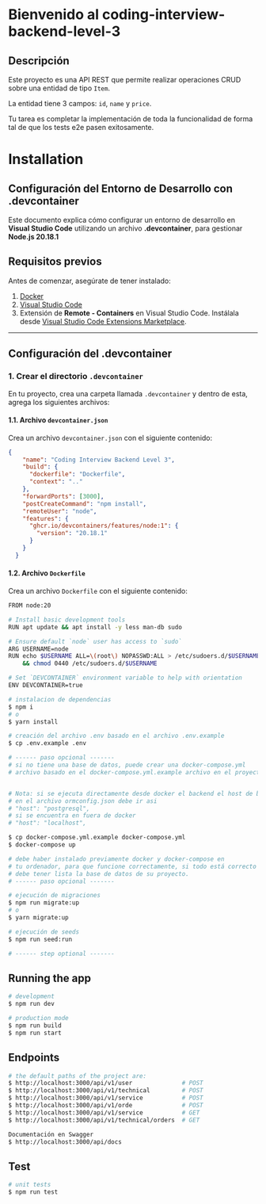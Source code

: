 # Bienvenido al coding-interview-backend-level-3

## Descripción
Este proyecto es una API REST que permite realizar operaciones CRUD sobre una entidad de tipo `Item`.

La entidad tiene 3 campos: `id`, `name` y `price`.

Tu tarea es completar la implementación de toda la funcionalidad de forma tal de que los tests e2e pasen exitosamente.


# Installation

## Configuración del Entorno de Desarrollo con .devcontainer

Este documento explica cómo configurar un entorno de desarrollo en **Visual Studio Code** utilizando un archivo **.devcontainer**, para gestionar **Node.js 20.18.1**

## **Requisitos previos**

Antes de comenzar, asegúrate de tener instalado:

1. [Docker](https://www.docker.com/)  
2. [Visual Studio Code](https://code.visualstudio.com/)  
3. Extensión de **Remote - Containers** en Visual Studio Code. Instálala desde [Visual Studio Code Extensions Marketplace](https://marketplace.visualstudio.com/items?itemName=ms-vscode-remote.remote-containers).

---

## **Configuración del .devcontainer**

### 1. Crear el directorio `.devcontainer`

En tu proyecto, crea una carpeta llamada `.devcontainer` y dentro de esta, agrega los siguientes archivos:

#### **1.1. Archivo `devcontainer.json`**
Crea un archivo `devcontainer.json` con el siguiente contenido:

```json
{
	"name": "Coding Interview Backend Level 3",
	"build": {
	  "dockerfile": "Dockerfile",
	  "context": ".."
	},
	"forwardPorts": [3000],
	"postCreateCommand": "npm install",
	"remoteUser": "node",
	"features": {
	  "ghcr.io/devcontainers/features/node:1": {
		"version": "20.18.1"
	  }
	}
  }
```

#### **1.2. Archivo `Dockerfile`**
Crea un archivo `Dockerfile` con el siguiente contenido:

```bash
FROM node:20

# Install basic development tools
RUN apt update && apt install -y less man-db sudo

# Ensure default `node` user has access to `sudo`
ARG USERNAME=node
RUN echo $USERNAME ALL=\(root\) NOPASSWD:ALL > /etc/sudoers.d/$USERNAME \
    && chmod 0440 /etc/sudoers.d/$USERNAME

# Set `DEVCONTAINER` environment variable to help with orientation
ENV DEVCONTAINER=true
```





```bash
# instalacion de dependencias
$ npm i
# o
$ yarn install

# creación del archivo .env basado en el archivo .env.example
$ cp .env.example .env

# ------ paso opcional -------
# si no tiene una base de datos, puede crear una docker-compose.yml 
# archivo basado en el docker-compose.yml.example archivo en el proyecto


# Nota: si se ejecuta directamente desde docker el backend el host de base de dato
# en el archivo ormconfig.json debe ir asi
# "host": "postgresql",
# si se encuentra en fuera de docker
# "host": "localhost",

$ cp docker-compose.yml.example docker-compose.yml
$ docker-compose up

# debe haber instalado previamente docker y docker-compose en
# tu ordenador, para que funcione correctamente, si todo está correcto
# debe tener lista la base de datos de su proyecto.
# ------ paso opcional -------

# ejecución de migraciones
$ npm run migrate:up
# o
$ yarn migrate:up

# ejecución de seeds
$ npm run seed:run

# ------ step optional -------
```

## Running the app

```bash
# development
$ npm run dev

# production mode
$ npm run build
$ npm run start
```

## Endpoints

```bash
# the default paths of the project are:
$ http://localhost:3000/api/v1/user              # POST
$ http://localhost:3000/api/v1/technical         # POST
$ http://localhost:3000/api/v1/service           # POST
$ http://localhost:3000/api/v1/orde              # POST
$ http://localhost:3000/api/v1/service           # GET
$ http://localhost:3000/api/v1/technical/orders  # GET

Documentación en Swagger 
$ http://localhost:3000/api/docs
```

## Test

```bash
# unit tests
$ npm run test
```
